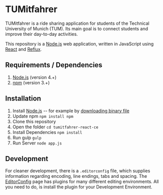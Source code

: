 # TUMitfahrer

TUMitfahrer is a ride sharing application for students of the Technical University of Munich (TUM). Its main goal is to connect students and improve their day-to-day activities.

This repository is a [Node.js](https://nodejs.org) web application, written in JavaScript using [React](https://facebook.github.io/react/) and [Reflux](https://github.com/reflux/refluxjs).

## Requirements / Dependencies

 1. [Node.js](https://nodejs.org) (version 4.+)
 2. [npm](https://www.npmjs.com/) (version 3.+)

## Installation

1. Install [Node.js](https://nodejs.org) -- for example by [downloading binary file](https://nodejs.org/en/download/)
2. Update npm
`npm install npm`
3. Clone this repository
4. Open the folder
`cd tumitfahrer-react-ce`
6. Install Dependencies
`npm install`
7. Run gulp
`gulp`
8. Run Server
`node app.js`

## Development

For cleaner development, there is a `.editorconfig` file, which supplies information regarding encoding, line endings, tabs and spacing. The [EditorConfig](http://editorconfig.org/) page has plugins for many different editing environments. All you need to do, is install the plugin for your Development Environment.

